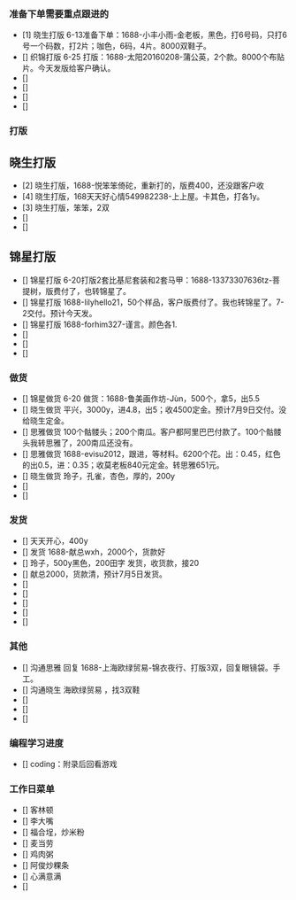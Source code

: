 ### 准备下单需要重点跟进的
- [1] 晓生打版 6-13准备下单：1688-小丰小雨-金老板，黑色，打6号码，只打6号一个码数，打2片；咖色，6码，4片。8000双鞋子。
- [] 织锦打版 6-25 打版：1688-太阳20160208-蒲公英，2个款。8000个布贴片。今天发版给客户确认。
- []
- []
- [] 
- [] 



### 打版
## 晓生打版
- [2] 晓生打版，1688-悦笨笨倚砣，重新打的，版费400，还没跟客户收
- [4] 晓生打版，168天天好心情549982238-上上屋。卡其色，打各1y。
- [3] 晓生打版，笨笨，2双
- [] 
- [] 


## 锦星打版
- [] 锦星打版 6-20打版2套比基尼套装和2套马甲：1688-13373307636tz-菩提树，版费付了，也转锦星了。
- [] 锦星打版 1688-lilyhello21，50个样品，客户版费付了。我也转锦星了。7-2交付。预计今天发。
- [] 锦星打版 1688-forhim327-谨言。颜色各1.
- []
- []
- [] 




### 做货
- [] 锦星做货 6-20 做货：1688-鲁美画作坊-Jùn，500个，拿5，出5.5
- [] 晓生做货 平兴，3000y，进4.8，出5；收4500定金。预计7月9日交付。没给晓生定金。
- [] 思雅做货 100个骷髅头；200个南瓜。客户都阿里巴巴付款了。100个骷髅头我转思雅了，200南瓜还没有。
- [] 思雅做货 1688-evisu2012，跟进，等材料。6200个花。出：0.45，红色的出0.5，进：0.35；收莫老板840元定金。转思雅651元。
- [] 晓生做货 玲子，孔雀，杏色，厚的，200y
- [] 
- [] 


### 发货
- [] 天天开心，400y
- [] 发货 1688-献总wxh，2000个，货款好
- [] 玲子，500y黑色，200田字 发货，收货款，接20
- [] 献总2000，货款清，预计7月5日发货。
- [] 
- [] 
- [] 
- [] 
- [] 

### 其他
- [] 沟通思雅 回复 1688-上海欧绿贸易-锦衣夜行、打版3双，回复眼镜袋。手工。
- [] 沟通晓生 海欧绿贸易 ，找3双鞋
- [] 
- [] 
- [] 




### 编程学习进度
- [] coding：附录后回看游戏




### 工作日菜单
- [] 客林顿
- [] 李大嘴
- [] 福合埕，炒米粉
- [] 麦当劳
- [] 鸡肉粥
- [] 阿俊炒粿条
- [] 心满意满
- [] 
